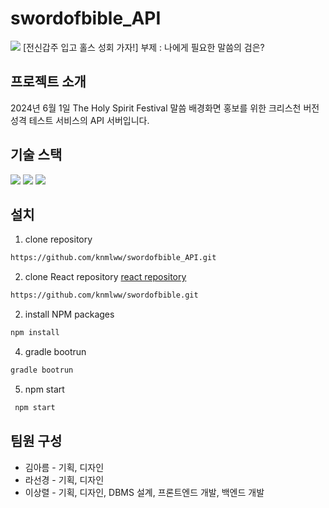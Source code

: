 # swordofbible_API
  <img src="https://axrxjrmfr7rj.objectstorage.ap-chuncheon-1.oci.customer-oci.com/n/axrxjrmfr7rj/b/bucket-20240430-1953/o/github%20main.jpg">
[전신갑주 입고 홀스 성회 가자!] 부제 : 나에게 필요한 말씀의 검은?

## 프로젝트 소개
2024년 6월 1일 The Holy Spirit Festival 말씀 배경화면 홍보를 위한 크리스천 버전 성격 테스트 서비스의 API 서버입니다. 

## 기술 스택

<div align=left>
<img src="https://img.shields.io/badge/React-61DAFB?style=for-the-badge&logo=React&logoColor=white">
          <img src="https://img.shields.io/badge/Spring Boot-6DB33F?style=for-the-badge&logo=Spring Boot&logoColor=white">
          <img src="https://img.shields.io/badge/MariaDB-003545?style=for-the-badge&logo=MariaDB&logoColor=white">
</div>



## 설치

1. clone repository

```bash
https://github.com/knmlww/swordofbible_API.git
```

2. clone React repository [react repository](https://github.com/knmlww/swordofbible.git)

```bash
https://github.com/knmlww/swordofbible.git
```


2. install NPM packages
```bash
npm install
```

4. gradle bootrun

```bash
gradle bootrun
```

5. npm start

```bash
 npm start
```

## 팀원 구성

* 김아름 - 기획, 디자인
* 라선경 - 기획, 디자인
* 이상렬 - 기획, 디자인, DBMS 설계, 프론트엔드 개발, 백엔드 개발

<!--
* [Name](Link) - Create README.md
* [이름](링크) - 무엇 무엇을 했어요
* [Name](Link) - Create README.md
-->
    
    

